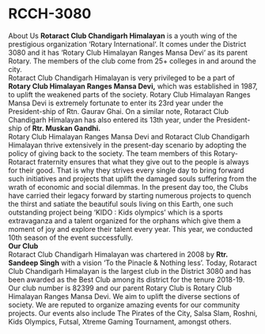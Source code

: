# RCCH-3080
About Us
<b>Rotaract Club Chandigarh Himalayan</b> is a youth wing of the prestigious organization ‘Rotary International‘. It comes under the District 3080 and it has ‘Rotary Club Himalayan Ranges Mansa Devi‘ as its parent Rotary. The members of the club come from 25+ colleges in and around the city.
<br>
Rotaract Club Chandigarh Himalayan is very privileged to be a part of<b> Rotary Club Himalayan Ranges Mansa Devi,</b> which was established in 1987, to uplift the weakened parts of the society. Rotary Club Himalayan Ranges Mansa Devi is extremely fortunate to enter its 23rd year under the President-ship of Rtn. Gaurav Ghai. On a similar note, Rotaract Club Chandigarh Himalayan has also entered its 13th year, under the President-ship of<b> Rtr. Muskan Gandhi.</b><br>
Rotary Club Himalayan Ranges Mansa Devi and Rotaract Club Chandigarh Himalayan thrive extensively in the present-day scenario by adopting the policy of giving back to the society. The team members of this Rotary-Rotaract fraternity ensures that what they give out to the people is always for their good. That is why they strives every single day to bring forward such initiatives and projects that uplift the damaged souls suffering from the wrath of economic and social dilemmas. In the present day too, the Clubs have carried their legacy forward by starting numerous projects to quench the thirst and satiate the beautiful souls living on this Earth, one such outstanding project being ‘KIDO : Kids olympics’ which is a sports extravaganza and a talent organized for the orphans which give them a moment of joy and explore their talent every year. This year, we conducted 10th season of the event successfully.<br>
<b>Our Club</b><br>
Rotaract Club Chandigarh Himalayan was chartered in 2008 by <b>Rtr. Sandeep Singh</b> with a vision ‘To the Pinacle & Nothing less’. Today, Rotaract Club Chandigarh Himalayan is the largest club in the District 3080 and has been awarded as the Best Club among its district for the tenure 2018-19. Our club number is 82399 and our parent Rotary Club is Rotary Club Himalayan Ranges Mansa Devi. We aim to uplift the diverse sections of society. We are reputed to organize amazing events for our community projects. Our events also include The Pirates of the City, Salsa Slam, Roshni, Kids Olympics, Futsal, Xtreme Gaming Tournament, amongst others.<br>

